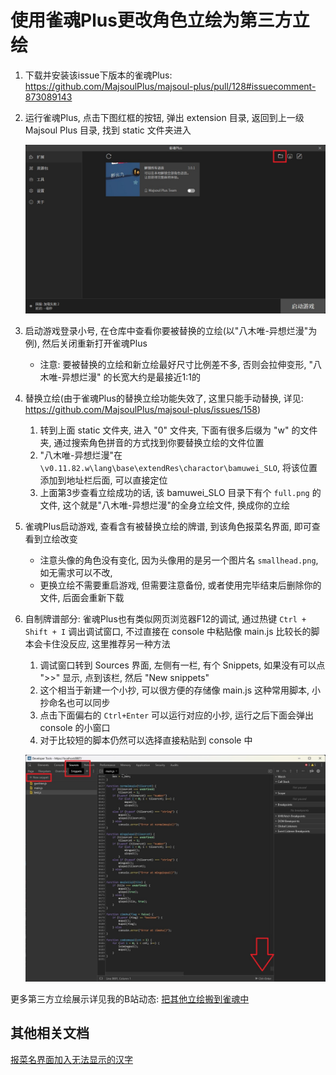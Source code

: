 # 使用雀魂Plus更改角色立绘为第三方立绘

1. 下载并安装该issue下版本的雀魂Plus: https://github.com/MajsoulPlus/majsoul-plus/pull/128#issuecomment-873089143

2. 运行雀魂Plus, 点击下图红框的按钮, 弹出 extension 目录, 返回到上一级 Majsoul Plus 目录, 找到 static 文件夹进入

   ![pic/img01.jpg](pic/img01.jpg)

3. 启动游戏登录小号, 在仓库中查看你要被替换的立绘(以"八木唯-异想烂漫"为例), 然后关闭重新打开雀魂Plus
    - 注意: 要被替换的立绘和新立绘最好尺寸比例差不多, 否则会拉伸变形, "八木唯-异想烂漫" 的长宽大约是最接近1:1的

4. 替换立绘(由于雀魂Plus的替换立绘功能失效了, 这里只能手动替换,
   详见: https://github.com/MajsoulPlus/majsoul-plus/issues/158)
    1) 转到上面 static 文件夹, 进入 "0" 文件夹, 下面有很多后缀为 "w" 的文件夹, 通过搜索角色拼音的方式找到你要替换立绘的文件位置
    2) "八木唯-异想烂漫"在 `\v0.11.82.w\lang\base\extendRes\charactor\bamuwei_SLO`, 将该位置添加到地址栏后面, 可以直接定位
    3) 上面第3步查看立绘成功的话, 该 bamuwei_SLO 目录下有个 `full.png` 的文件, 这个就是"八木唯-异想烂漫"的全身立绘文件,
       换成你的立绘

5. 雀魂Plus启动游戏, 查看含有被替换立绘的牌谱, 到该角色报菜名界面, 即可查看到立绘改变
    - 注意头像的角色没有变化, 因为头像用的是另一个图片名 `smallhead.png`, 如无需求可以不改,
    - 更换立绘不需要重启游戏, 但需要注意备份, 或者使用完毕结束后删除你的文件, 后面会重新下载

6. 自制牌谱部分: 雀魂Plus也有类似网页浏览器F12的调试, 通过热键 `Ctrl + Shift + I` 调出调试窗口,
   不过直接在 console 中粘贴像 main.js 比较长的脚本会卡住没反应, 这里推荐另一种方法
    1) 调试窗口转到 Sources 界面, 左侧有一栏, 有个 Snippets, 如果没有可以点 ">>" 显示, 点到该栏, 然后 "New snippets"
    2) 这个相当于新建一个小抄, 可以很方便的存储像 main.js 这种常用脚本, 小抄命名也可以同步
    3) 点击下面偏右的 `Ctrl+Enter` 可以运行对应的小抄, 运行之后下面会弹出 console 的小窗口
    4) 对于比较短的脚本仍然可以选择直接粘贴到 console 中

   ![pic/img02.jpg](pic/img02.jpg)

更多第三方立绘展示详见我的B站动态: [把其他立绘搬到雀魂中](https://www.bilibili.com/opus/1056869246845321238)

## 其他相关文档

[报菜名界面加入无法显示的汉字](报菜名界面加入无法显示的汉字.md)
